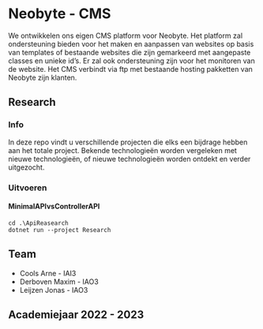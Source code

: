 # Neobyte - CMS  
We ontwikkelen ons eigen CMS platform voor Neobyte. Het platform zal ondersteuning bieden voor het maken en aanpassen van websites op basis van templates of bestaande websites die zijn gemarkeerd met aangepaste classes en unieke id’s. Er zal ook ondersteuning zijn voor het monitoren van de website. Het CMS verbindt via ftp met bestaande hosting pakketten van Neobyte zijn klanten.

## Research
### Info
In deze repo vindt u verschillende projecten die elks een bijdrage hebben aan het totale project. Bekende technologieën worden vergeleken met nieuwe technologieën, of nieuwe technologieën worden ontdekt en verder uitgezocht.
### Uitvoeren
#### MinimalAPIvsControllerAPI
```
cd .\ApiReasearch
dotnet run --project Research
```

## Team
* Cools Arne - IAI3
* Derboven Maxim - IAO3
* Leijzen Jonas - IAO3

## Academiejaar 2022 - 2023

